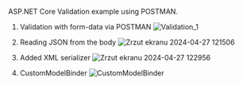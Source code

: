 ASP.NET Core Validation example using POSTMAN.

1. Validation with form-data via POSTMAN
![Validation_1](https://github.com/Boniek1989/ModelValidationsExample/assets/152004933/46f3873b-02fb-4241-b533-db0ba53993c8)


2. Reading JSON from the body
![Zrzut ekranu 2024-04-27 121506](https://github.com/Boniek1989/ModelValidationsExample/assets/152004933/a2733307-7680-43a9-b9a3-3ea8ab266bdd)

3. Added XML serializer
![Zrzut ekranu 2024-04-27 122956](https://github.com/Boniek1989/ModelValidationsExample/assets/152004933/d481a9da-52e3-4abb-a432-fa40b1ccfdfa)

4. CustomModelBinder
![CustomModelBinder](https://github.com/Boniek1989/ModelValidationsExample/assets/152004933/87bdc4fa-f540-4e52-af55-a780c0dd9982)
